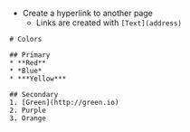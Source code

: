 
* Create a hyperlink to another page
    * Links are created with `[Text](address)`

```
# Colors 

## Primary 
* **Red**
* *Blue*
* ***Yellow***

## Secondary
1. [Green](http://green.io)
2. Purple
3. Orange
```    

